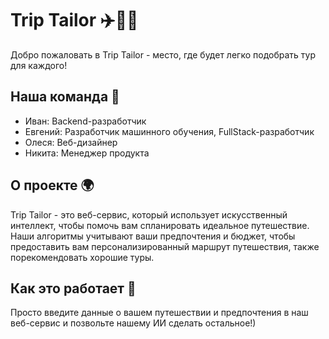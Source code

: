 # Trip Tailor ✈️🧳🧳

Добро пожаловать в Trip Tailor - место, где будет легко подобрать тур для каждого!

## Наша команда 👥

- Иван: Backend-разработчик
- Евгений: Разработчик машинного обучения, FullStack-разработчик
- Олеся: Веб-дизайнер
- Никита: Менеджер продукта

## О проекте 🌍

Trip Tailor - это веб-сервис, который использует искусственный интеллект, чтобы помочь вам спланировать идеальное путешествие. Наши алгоритмы учитывают ваши предпочтения и бюджет, чтобы предоставить вам персонализированный маршрут путешествия, также порекомендовать хорошие туры.

## Как это работает 🤖

Просто введите данные о вашем путешествии и предпочтения в наш веб-сервис и позвольте нашему ИИ сделать остальное!)
